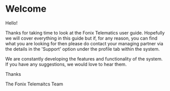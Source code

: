 # Welcome

Hello! 

Thanks for taking time to look at the Fonix Telematics user guide. Hopefully we will cover everything in this guide but if, for any reason, you can find what you are looking for then please do contact your managing partner via the details in the 'Support' option under the profile tab within the system. 

We are constantly developing the features and functionality of the system. If you have any suggestions, we would love to hear them. 


Thanks 

The Fonix Telemaitcs Team
<!--stackedit_data:
eyJoaXN0b3J5IjpbLTE5NDE1NzM1NDgsLTIwMDEzMDE5NjksLT
E1Mjk2NTEwMDhdfQ==
-->